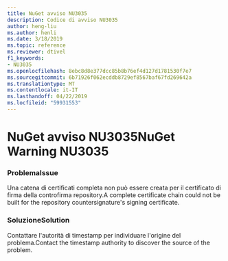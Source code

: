 ```yaml
---
title: NuGet avviso NU3035
description: Codice di avviso NU3035
author: heng-liu
ms.author: henli
ms.date: 3/18/2019
ms.topic: reference
ms.reviewer: dtivel
f1_keywords:
- NU3035
ms.openlocfilehash: 8ebc8d8e377dcc85b8b76ef4d127d1781530f7e7
ms.sourcegitcommit: 6b71926f062ecddb8729ef8567baf67fd269642a
ms.translationtype: MT
ms.contentlocale: it-IT
ms.lasthandoff: 04/22/2019
ms.locfileid: "59931553"
---
```

# <a name="nuget-warning-nu3035"></a><span data-ttu-id="27ded-103">NuGet avviso NU3035</span><span class="sxs-lookup"><span data-stu-id="27ded-103">NuGet Warning NU3035</span></span>

### <a name="issue"></a><span data-ttu-id="27ded-104">Problema</span><span class="sxs-lookup"><span data-stu-id="27ded-104">Issue</span></span>

<span data-ttu-id="27ded-105">Una catena di certificati completa non può essere creata per il certificato di firma della controfirma repository.</span><span class="sxs-lookup"><span data-stu-id="27ded-105">A complete certificate chain could not be built for the repository countersignature's signing certificate.</span></span>


### <a name="solution"></a><span data-ttu-id="27ded-106">Soluzione</span><span class="sxs-lookup"><span data-stu-id="27ded-106">Solution</span></span>

<span data-ttu-id="27ded-107">Contattare l'autorità di timestamp per individuare l'origine del problema.</span><span class="sxs-lookup"><span data-stu-id="27ded-107">Contact the timestamp authority to discover the source of the problem.</span></span>